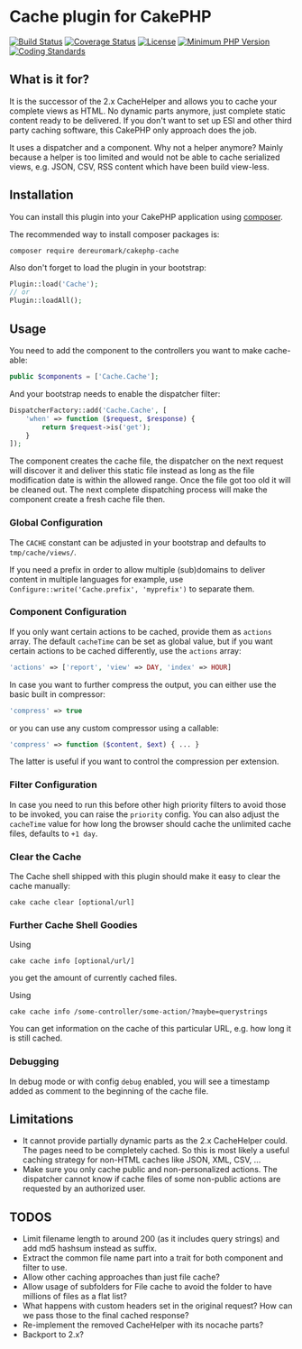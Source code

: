 # Cache plugin for CakePHP
[![Build Status](https://api.travis-ci.org/dereuromark/cakephp-cache.svg)](https://travis-ci.org/dereuromark/cakephp-cache)
[![Coverage Status](https://coveralls.io/repos/dereuromark/cakephp-cache/badge.svg)](https://coveralls.io/r/dereuromark/cakephp-cache)
[![License](https://poser.pugx.org/dereuromark/cakephp-cache/license.svg)](https://packagist.org/packages/dereuromark/cakephp-cache)
[![Minimum PHP Version](http://img.shields.io/badge/php-%3E%3D%205.4-8892BF.svg)](https://php.net/)
[![Coding Standards](https://img.shields.io/badge/cs-PSR--2--R-yellow.svg)](https://github.com/php-fig-rectified/fig-rectified-standards)

## What is it for?
It is the successor of the 2.x CacheHelper and allows you to cache your complete views as HTML.
No dynamic parts anymore, just complete static content ready to be delivered.
If you don't want to set up ESI and other third party caching software, this CakePHP only approach
does the job.

It uses a dispatcher and a component.
Why not a helper anymore? Mainly because a helper is too limited and would
not be able to cache serialized views, e.g. JSON, CSV, RSS content which have been build view-less.

## Installation

You can install this plugin into your CakePHP application using [composer](http://getcomposer.org).

The recommended way to install composer packages is:
```
composer require dereuromark/cakephp-cache
```

Also don't forget to load the plugin in your bootstrap:
```php
Plugin::load('Cache');
// or
Plugin::loadAll();
```

## Usage
You need to add the component to the controllers you want to make cache-able:
```php
public $components = ['Cache.Cache'];
```

And your bootstrap needs to enable the dispatcher filter:
```php
DispatcherFactory::add('Cache.Cache', [
    'when' => function ($request, $response) {
        return $request->is('get');
    }
]);
```

The component creates the cache file, the dispatcher on the next request will discover it and deliver this static file instead as long
as the file modification date is within the allowed range. Once the file got too old it will be cleaned out.
The next complete dispatching process will make the component create a fresh cache file then.

### Global Configuration
The `CACHE` constant can be adjusted in your bootstrap and defaults to `tmp/cache/views/`.

If you need a prefix in order to allow multiple (sub)domains to deliver content in multiple languages for example, use
 `Configure::write('Cache.prefix', 'myprefix')` to separate them.

### Component Configuration
If you only want certain actions to be cached, provide them as `actions` array.
The default `cacheTime` can be set as global value, but if you want certain actions to be cached differently, use the `actions` array:
```php
'actions' => ['report', 'view' => DAY, 'index' => HOUR]
```

In case you want to further compress the output, you can either use the basic built in compressor:
```php
'compress' => true
```
or you can use any custom compressor using a callable:
```php
'compress' => function ($content, $ext) { ... }
```
The latter is useful if you want to control the compression per extension.


### Filter Configuration
In case you need to run this before other high priority filters to avoid those to be invoked, you can raise the `priority` config.
You can also adjust the `cacheTime` value for how long the browser should cache the unlimited cache files, defaults to `+1 day`.

### Clear the Cache
The Cache shell shipped with this plugin should make it easy to clear the cache manually:
```
cake cache clear [optional/url]
```

### Further Cache Shell Goodies
Using
```
cake cache info [optional/url/]
```
you get the amount of currently cached files.

Using
```
cake cache info /some-controller/some-action/?maybe=querystrings
```
You can get information on the cache of this particular URL, e.g. how long it is still cached.


### Debugging
In debug mode or with config `debug` enabled, you will see a timestamp added as comment to the beginning of the cache file.

## Limitations
- It cannot provide partially dynamic parts as the 2.x CacheHelper could. The pages need to be completely cached.
So this is most likely a useful caching strategy for non-HTML caches like JSON, XML, CSV, ...
- Make sure you only cache public and non-personalized actions.
The dispatcher cannot know if cache files of some non-public actions are requested by an authorized user.

## TODOS
- Limit filename length to around 200 (as it includes query strings) and add md5 hashsum instead as suffix.
- Extract the common file name part into a trait for both component and filter to use.
- Allow other caching approaches than just file cache?
- Allow usage of subfolders for File cache to avoid the folder to have millions of files as a flat list?
- What happens with custom headers set in the original request? How can we pass those to the final cached response?
- Re-implement the removed CacheHelper with its nocache parts?
- Backport to 2.x?
